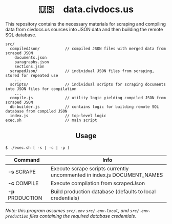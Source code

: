 <div align="center">
  <h1>
    🇺🇸 data.civdocs.us
  </h1>
</div>

This repository contains the necessary materials for scraping and compiling data from civdocs.us sources into JSON data and then building the remote SQL database.

```
src/
  compiledJson/           // compiled JSON files with merged data from scraped JSON
    documents.json
    paragraphs.json
    sections.json
  scrapedJson/            // individual JSON files from scraping, stored for repeated use
    ...
  scripts/                // individual scripts for scraping documents into JSON files for compilation
    ...
  compile.js              // utility logic yielding compiled JSON from scraped JSON
  db-builder.js           // contains logic for building remote SQL database from compiled JSON
  index.js                // top-level logic
exec.sh                   // main script
```

<div align="center">
  <h2>
    Usage
  </h2>
</div>

```shell
$ ./exec.sh [ -s | -c | -p ]
```

Command  | Info
-------- | --------
**-s** SCRAPE | Execute scrape scripts currently uncommented in index.js DOCUMENT_NAMES
**-c** COMPILE | Execute compilation from scrapedJson
**-p** PRODUCTION | Build production database (defaults to local credentials)

_Note: this program assumes `src/.env` `src/.env-local`, and `src/.env-production` files containing the required database credentials._
